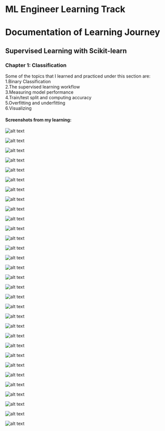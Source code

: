 
# ML Engineer Learning Track



# Documentation of Learning Journey
## Supervised Learning with Scikit-learn

### Chapter 1: Classification
Some of the topics that I learned and practiced under this section are:  
1.Binary Classification  
2.The supervised learning workflow  
3.Measuring model performance  
4.Train/test split and computing accuracy  
5.Overfitting and underfitting  
6.Visualizing  

#### Screenshots from my learning:  
![alt text](<Images/1. Supervised learning with scikit-learn/1.png>)

![alt text](<Images/1. Supervised learning with scikit-learn/2.png>)

![alt text](<Images/1. Supervised learning with scikit-learn/3.png>)

![alt text](<Images/1. Supervised learning with scikit-learn/4.png>)

![alt text](<Images/1. Supervised learning with scikit-learn/4.png>)

![alt text](<Images/1. Supervised learning with scikit-learn/6b.png>)

![alt text](<Images/1. Supervised learning with scikit-learn/7.png>)

![alt text](<Images/1. Supervised learning with scikit-learn/8.png>)

![alt text](<Images/1. Supervised learning with scikit-learn/9.png>)

![alt text](<Images/1. Supervised learning with scikit-learn/10.png>)

![alt text](<Images/1. Supervised learning with scikit-learn/11.png>)

![alt text](<Images/1. Supervised learning with scikit-learn/12.png>)

![alt text](<Images/1. Supervised learning with scikit-learn/13.png>)

![alt text](<Images/1. Supervised learning with scikit-learn/14.png>)

![alt text](<Images/1. Supervised learning with scikit-learn/15.png>)

![alt text](<Images/1. Supervised learning with scikit-learn/16.png>)

![alt text](<Images/1. Supervised learning with scikit-learn/17.png>)

![alt text](<Images/1. Supervised learning with scikit-learn/18.png>)

![alt text](<Images/1. Supervised learning with scikit-learn/19.png>)

![alt text](<Images/1. Supervised learning with scikit-learn/20.png>)

![alt text](<Images/1. Supervised learning with scikit-learn/21.png>)

![alt text](<Images/1. Supervised learning with scikit-learn/22.png>)

![alt text](<Images/1. Supervised learning with scikit-learn/23.png>)

![alt text](<Images/1. Supervised learning with scikit-learn/24.png>)

![alt text](<Images/1. Supervised learning with scikit-learn/25.png>)

![alt text](<Images/1. Supervised learning with scikit-learn/26.png>)

![alt text](<Images/1. Supervised learning with scikit-learn/27.png>)

![alt text](<Images/1. Supervised learning with scikit-learn/28.png>)

![alt text](<Images/1. Supervised learning with scikit-learn/29.png>)

![alt text](<Images/1. Supervised learning with scikit-learn/30.png>)

![alt text](<Images/1. Supervised learning with scikit-learn/31.png>)

